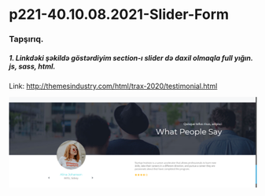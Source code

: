 # p221-40.10.08.2021-Slider-Form


### Tapşırıq.


##### 1. Linkdəki şəkildə göstərdiyim section-ı slider də daxil olmaqla full yığın. js, sass, html.
Link: http://themesindustry.com/html/trax-2020/testimonial.html

![task image](https://github.com/Shohrat-Code/p221-40.10.08.2021-Slider-Form/blob/0be48b15077b8decb48a1dda4bb1dbcc69f24240/image.PNG)
